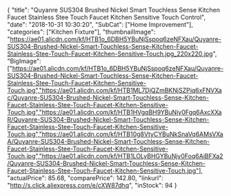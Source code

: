{
	"title": "Quyanre SUS304 Brushed Nickel Smart Touchless Sense Kitchen Faucet  Stainless Stee Touch Faucet Kitchen Sensitive Touch Control",
	"date": "2018-10-31 10:30:20",
	"SubCat": ["Home Improvement"],
	"categories": ["Kitchen Fixture"],
	"thumbnailImage": "https://ae01.alicdn.com/kf/HTB1o_6DBH5YBuNjSspoq6zeNFXau/Quyanre-SUS304-Brushed-Nickel-Smart-Touchless-Sense-Kitchen-Faucet-Stainless-Stee-Touch-Faucet-Kitchen-Sensitive-Touch.jpg_220x220.jpg",
	"BigImage": ["https://ae01.alicdn.com/kf/HTB1o_6DBH5YBuNjSspoq6zeNFXau/Quyanre-SUS304-Brushed-Nickel-Smart-Touchless-Sense-Kitchen-Faucet-Stainless-Stee-Touch-Faucet-Kitchen-Sensitive-Touch.jpg","https://ae01.alicdn.com/kf/HTB1ML7DjQZmBKNjSZPiq6xFNVXac/Quyanre-SUS304-Brushed-Nickel-Smart-Touchless-Sense-Kitchen-Faucet-Stainless-Stee-Touch-Faucet-Kitchen-Sensitive-Touch.jpg","https://ae01.alicdn.com/kf/HTB1HVgqBH9YBuNjy0Fgq6AxcXXaR/Quyanre-SUS304-Brushed-Nickel-Smart-Touchless-Sense-Kitchen-Faucet-Stainless-Stee-Touch-Faucet-Kitchen-Sensitive-Touch.jpg","https://ae01.alicdn.com/kf/HTB10g8VtyCYBuNkSnaVq6AMsVXaA/Quyanre-SUS304-Brushed-Nickel-Smart-Touchless-Sense-Kitchen-Faucet-Stainless-Stee-Touch-Faucet-Kitchen-Sensitive-Touch.jpg","https://ae01.alicdn.com/kf/HTB1LOLyBHGYBuNjy0Foq6AiBFXa2/Quyanre-SUS304-Brushed-Nickel-Smart-Touchless-Sense-Kitchen-Faucet-Stainless-Stee-Touch-Faucet-Kitchen-Sensitive-Touch.jpg"],
	"actualPrice": 85.68,
	"comparePrice": 142.80,
	"linkurl": "http://s.click.aliexpress.com/e/cXW87dhq",
	"inStock": 94
}
